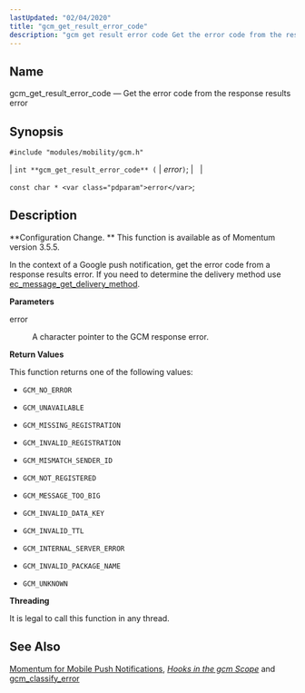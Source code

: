 ```yaml
---
lastUpdated: "02/04/2020"
title: "gcm_get_result_error_code"
description: "gcm get result error code Get the error code from the response results error int gcm get result error code error const char error Configuration Change This function is available as of Momentum version 3 5 5 In the context of a Google push notification get the error code from..."
---
```


<a name="apis.gcm_get_result_error_code"></a> 
## Name

gcm_get_result_error_code — Get the error code from the response results error

## Synopsis

`#include "modules/mobility/gcm.h"`

| `int **gcm_get_result_error_code** (` | <var class="pdparam">error</var>`)`; |   |

`const char * <var class="pdparam">error</var>`;<a name="idp57595504"></a> 
## Description

**Configuration Change. ** This function is available as of Momentum version 3.5.5.

In the context of a Google push notification, get the error code from a response results error. If you need to determine the delivery method use [ec_message_get_delivery_method](/momentum/3/3-api/apis-ec-message-get-delivery-method).

**<a name="idp57599104"></a> Parameters**

<dl class="variablelist">

<dt>error</dt>

<dd>

A character pointer to the GCM response error.

</dd>

</dl>

**<a name="idp57601856"></a> Return Values**

This function returns one of the following values:

*   `GCM_NO_ERROR`

*   `GCM_UNAVAILABLE`

*   `GCM_MISSING_REGISTRATION`

*   `GCM_INVALID_REGISTRATION`

*   `GCM_MISMATCH_SENDER_ID`

*   `GCM_NOT_REGISTERED`

*   `GCM_MESSAGE_TOO_BIG`

*   `GCM_INVALID_DATA_KEY`

*   `GCM_INVALID_TTL`

*   `GCM_INTERNAL_SERVER_ERROR`

*   `GCM_INVALID_PACKAGE_NAME`

*   `GCM_UNKNOWN`

**<a name="idp57619440"></a> Threading**

It is legal to call this function in any thread.

<a name="idp57620544"></a> 
## See Also

[Momentum for Mobile Push Notifications](/momentum/3/3-push), [*Hooks in the gcm Scope*](/momentum/3/3-api/hooks-gcm) and [gcm_classify_error](/momentum/3/3-api/apis-gcm-classify-error)